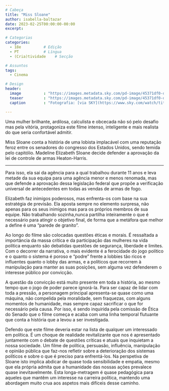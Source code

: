 ```yaml
---
# Cabeça
title: "Miss Sloane"
author: isabella-baltazar
date: 2023-02-25T00:00:00-00:00
excerpt:

# Categorias
categories:
  - 18e          # Edição
  - PT           # Língua
  - (Cria)tividade    # Secção

# Assuntos
tags:
  - Cinema

# Design
header:
  image          : "https://images.metadata.sky.com/pd-image/45371df0-da11-4b7c-8265-80b4150bc885/16-9"
  teaser         : "https://images.metadata.sky.com/pd-image/45371df0-da11-4b7c-8265-80b4150bc885/16-9"
  caption        : "Fotografia: [via SKY](https://www.sky.com/watch/title/programme/45371df0-da11-4b7c-8265-80b4150bc885)"

---
```


Uma mulher brilhante, ardilosa, calculista e obcecada não só pelo desafio mas pela vitória, protagoniza este filme intenso, inteligente e mais realista do que seria confortável admitir.

Miss Sloane conta a história de uma lobista implacável com uma reputação feroz entre os senadores do congresso dos Estados Unidos, sendo temida pelo capitólio. Madeline Elizabeth Sloane decide defender a aprovação da lei de controle de armas Heaton-Harris.

---

Para isso, ela sai da agência para a qual trabalhou durante 11 anos e leva metade da sua equipa para uma agência menor e menos renomada, mas que defende a aprovação dessa legislação federal que propõe a verificação universal de antecedentes em todas as vendas de armas de fogo.

Elizabeth faz inimigos poderosos, mas enfrenta-os com base na sua estratégia de previsão. Ela aposta sempre no elemento surpresa, não apenas para os seus inimigos mas para os próprios membros de sua equipe. Não trabalhando sozinha,nunca partilha inteiramente o que é necessário para atingir o objetivo final, de forma que a metáfora que melhor a define é uma “parede de granito”.

Ao longo do filme são colocadas questões éticas e morais. É ressaltada a importância da massa crítica e da participação das mulheres na vida política enquanto são debatidas questões de segurança, liberdade e limites. Com o decorrer da narrativa, o mais evidente é a ferocidade do jogo político e o quanto o sistema é poroso e “podre” frente a lobbies tão ricos e influentes quanto o lobby das armas, e a políticos que recorrem à manipulação para manter as suas posições, sem alguma vez defenderem o interesse público por convicção.

A questão da convicção está muito presente em toda a história, ao mesmo tempo que o jogo de poder parece ignorá-la. Para ser capaz de lidar com toda a pressão, a personagem principal apresenta-se quase como uma máquina, não compelida pela moralidade, sem fraquezas, com alguns momentos de humanidade, mas sempre capaz sacrificar o que for necessário pela causa. Por isso, é sendo inquirida pela comissão de Ética do Senado que o filme começa e acaba com uma linha temporal flutuante que conta a história que a levou a ser investigada.

Defendo que este filme deveria estar na lista de qualquer um interessado em política. É um choque de realidade revitalizante que nos é apresentado juntamente com o debate de questões críticas e atuais que inquietam a nossa sociedade. Um filme de política, persuasão, influência, manipulação e opinião pública que faz-nos refletir sobre a deterioração dos sistemas políticos e sobre o que é preciso para enfrentá-los. Na perspetiva de Sloane isto implica abdicar de quase toda sensibilidade e empatia, mesmo que ela própria admita que a humanidade das nossas ações prevalece quase inevitavelmente. Esta longa-metragem é quase pedagógica para aqueles que mantêm um interesse na carreira política, mantendo uma abordagem muito crua aos aspetos mais difíceis desse caminho.